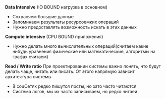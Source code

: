 
**Data Intensive** (IO BOUND нагрузка в основном)
- Сохраняем большие данные
- Запоминаем результаты ресурсоемких операций
- Нужно предоставлять возможность искать в этих данных

**Compute intensive** (CPU BOUND приложения)
- Нужно делать много вычислительных операций(считаем какие нибудь уравнения физические или математические, алгоритмы на графах считаем)



**Read / Write ratio**
При проектировании системы важно понять, что будут делать чаще, читать или писать. От этого напрямую зависит архитектура системы 
- В соцСетях редко пишутся посты, но зато часто читаются
- Система логов, мы их часто записываем, но редко читаеи

